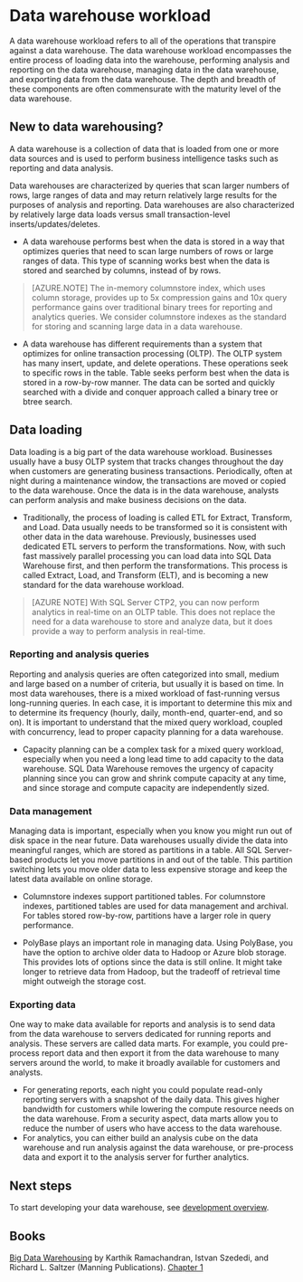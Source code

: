 <properties
   pageTitle="Data warehouse workload"
   description="SQL Data Warehouse's elasticity lets you grow, shrink, or pause compute power by using a sliding scale of data warehouse units (DWUs). This article explains the data warehouse metrics and how they relate to DWUs. "
   services="sql-data-warehouse"
   documentationCenter="NA"
   authors="barbkess"
   manager="jhubbard"
   editor=""/>

<tags
   ms.service="sql-data-warehouse"
   ms.devlang="NA"
   ms.topic="article"
   ms.tgt_pltfrm="NA"
   ms.workload="data-services"
   ms.date="05/23/2015"
   ms.author="barbkess;JRJ@BigBangData.co.uk"/>

# Data warehouse workload
A data warehouse workload refers to all of the operations that transpire against a data warehouse. The data warehouse workload encompasses the entire process of loading data into the warehouse, performing analysis and reporting on the data warehouse, managing data in the data warehouse, and exporting data from the data warehouse. The depth and breadth of these components are often commensurate with the maturity level of the data warehouse.


## New to data warehousing?
A data warehouse is a collection of data that is loaded from one or more data sources and is used to perform business intelligence tasks such as reporting and data analysis. 

Data warehouses are characterized by queries that scan larger numbers of rows, large ranges of data and may return relatively large results for the purposes of analysis and reporting. Data warehouses are also characterized by relatively large data loads versus small transaction-level inserts/updates/deletes. 

- A data warehouse performs best when the data is stored in a way that optimizes queries that need to scan large numbers of rows or large ranges of data. This type of scanning works best when the data is stored and searched by columns, instead of by rows. 

>[AZURE.NOTE] The in-memory columnstore index, which uses column storage, provides up to 5x compression gains and 10x query performance gains over traditional binary trees for reporting and analytics queries. We consider columnstore indexes as the standard for storing and scanning large data in a data warehouse.

- A data warehouse has different requirements than a system that optimizes for online transaction processing (OLTP). The OLTP system has many insert, update, and delete operations. These operations seek to specific rows in the table. Table seeks perform best when the data is stored in a row-by-row manner. The data can be sorted and quickly searched with a divide and conquer approach called a binary tree or btree search.


## Data loading
Data loading is a big part of the data warehouse workload. Businesses usually have a busy OLTP system that tracks changes throughout the day when customers are generating business transactions. Periodically, often at night during a maintenance window, the transactions are moved or copied to the data warehouse. Once the data is in the data warehouse, analysts can perform analysis and make business decisions on the data.

- Traditionally, the process of loading is called ETL for Extract, Transform, and Load. Data usually needs to be transformed so it is consistent with other data in the data warehouse. Previously, businesses used dedicated ETL servers to perform the transformations. Now, with such fast massively parallel processing you can load data into SQL Data Warehouse first, and then perform the transformations. This process is called Extract, Load, and Transform (ELT), and is becoming a new standard for the data warehouse workload.

> [AZURE NOTE] With SQL Server CTP2, you can now perform analytics in real-time on an OLTP table. This does not replace the need for a data warehouse to store and analyze data, but it does provide a way to perform analysis in real-time.
 
### Reporting and analysis queries
Reporting and analysis queries are often categorized into small, medium and large based on a number of criteria, but usually it is based on time. In most data warehouses, there is a mixed workload of fast-running versus long-running queries. In each case, it is important to determine this mix and to determine its frequency (hourly, daily, month-end, quarter-end, and so on). It is important to understand that the mixed query workload, coupled with concurrency, lead to proper capacity planning for a data warehouse.

- Capacity planning can be a complex task for a mixed query workload, especially when you need a long lead time to add capacity to the data warehouse. SQL Data Warehouse removes the urgency of capacity planning since you can grow and shrink compute capacity at any time, and since storage and compute capacity are independently sized.

### Data management
Managing data is important, especially when you know you might run out of disk space in the near future. Data warehouses usually divide the data into meaningful ranges, which are stored as partitions in a table. All SQL Server-based products let you move partitions in and out of the table. This partition switching lets you move older data to less expensive storage and keep the latest data available on online storage.

- Columnstore indexes support partitioned tables. For columnstore indexes, partitioned tables are used for data management and archival. For tables stored row-by-row, partitions have a larger role in query performance.  
 
- PolyBase plays an important role in managing data. Using PolyBase, you have the option to archive older data to Hadoop or Azure blob storage.  This provides lots of options since the data is still online.  It might take longer to retrieve data from Hadoop, but the tradeoff of retrieval time might outweigh the storage cost. 
 
### Exporting data
One way to make data available for reports and analysis is to send data from the data warehouse to servers dedicated for running reports and analysis. These servers are called data marts. For example, you could pre-process report data and then export it from the data warehouse to many servers around the world, to make it broadly available for customers and analysts.

- For generating reports, each night you could populate read-only reporting servers with a snapshot of the daily data. This gives higher bandwidth for customers while lowering the compute resource needs on the data warehouse. From a security aspect, data marts allow you to reduce the number of users who have access to the data warehouse.
- For analytics, you can either build an analysis cube on the data warehouse and run analysis against the data warehouse, or pre-process data and export it to the analysis server for further analytics. 

## Next steps
To start developing your data warehouse, see [development overview][].

## Books
[Big Data Warehousing](https://www.manning.com/books/big-data-warehousing) by Karthik Ramachandran, Istvan Szededi, and Richard L. Saltzer (Manning Publications). [Chapter 1](https://manning-content.s3.amazonaws.com/download/e/3d94acd-9512-46c8-b0b0-8c9c3c6a303b/BDW_MEAP_ch1.pdf)

<!--Image references-->

<!--Article references-->
[development overview]: sql-data-warehouse-overview-develop.md

<!--MSDN references-->

<!--Other web references-->

